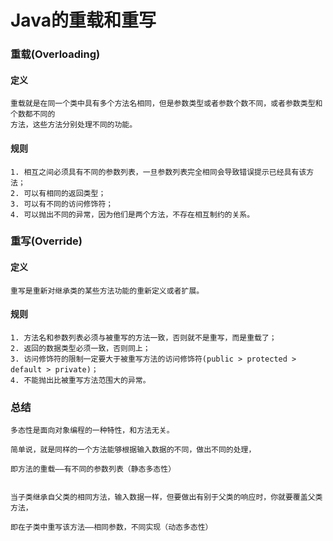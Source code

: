 # Java的重载和重写 


### 重载(Overloading)

#### 定义

	重载就是在同一个类中具有多个方法名相同，但是参数类型或者参数个数不同，或者参数类型和个数都不同的
	方法，这些方法分别处理不同的功能。

#### 规则
	1. 相互之间必须具有不同的参数列表，一旦参数列表完全相同会导致错误提示已经具有该方法；
	2. 可以有相同的返回类型；
	3. 可以有不同的访问修饰符；
	4. 可以抛出不同的异常，因为他们是两个方法，不存在相互制约的关系。

### 重写(Override)

#### 定义

	重写是重新对继承类的某些方法功能的重新定义或者扩展。

#### 规则

	1. 方法名和参数列表必须与被重写的方法一致，否则就不是重写，而是重载了；
	2. 返回的数据类型必须一致，否则同上；
	3. 访问修饰符的限制一定要大于被重写方法的访问修饰符(public > protected > default > private)；
	4. 不能抛出比被重写方法范围大的异常。

### 总结

	多态性是面向对象编程的一种特性，和方法无关。
    
    简单说，就是同样的一个方法能够根据输入数据的不同，做出不同的处理，
    
    即方法的重载——有不同的参数列表（静态多态性）

	
	当子类继承自父类的相同方法，输入数据一样，但要做出有别于父类的响应时，你就要覆盖父类方法，

    即在子类中重写该方法——相同参数，不同实现（动态多态性）